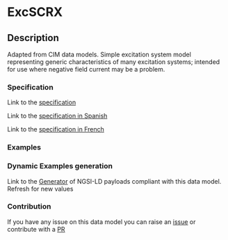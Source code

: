 # ExcSCRX

## Description 

Adapted from CIM data models. Simple excitation system model representing generic characteristics of many excitation systems; intended for use where negative field current may be a problem.
### Specification

Link to the [specification](https://smart-data-models.github.io/dataModel.EnergyCIM/ExcSCRX/doc/spec.md)

Link to the [specification in Spanish](https://smart-data-models.github.io/dataModel.EnergyCIM/ExcSCRX/doc/spec_ES.md)

Link to the [specification in French](https://smart-data-models.github.io/dataModel.EnergyCIM/ExcSCRX/doc/spec_FR.md)
### Examples
### Dynamic Examples generation

Link to the [Generator](https://smartdatamodels.org/extra/ngsi-ld_generator_v0.91.php?schemaUrl=https://raw.githubusercontent.com/smart-data-models/dataModel.EnergyCIM/master/ExcSCRX/schema.json&email=info@smartdatamodels.org) of NGSI-LD payloads compliant with this data model. Refresh for new values
### Contribution

 If you have any issue on this data model you can raise an [issue](https://github.com/smart-data-models/dataModel.EnergyCIM/issues)  or contribute with a [PR](https://github.com/smart-data-models/dataModel.EnergyCIM/pulls)